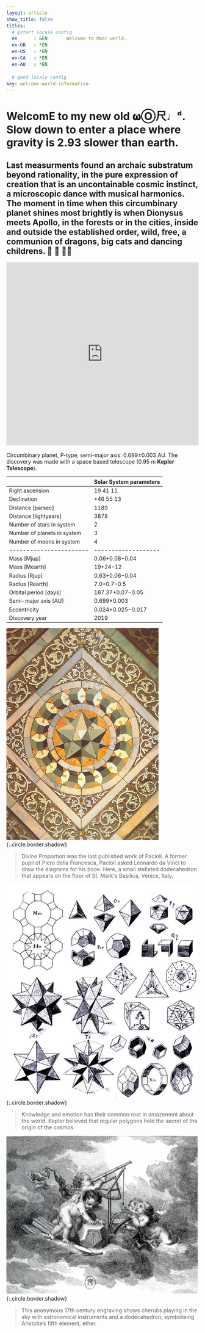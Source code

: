 ```yaml
---
layout: article
show_title: false
titles:
  # @start locale config
  en      : &EN       Welcome to Maar world.
  en-GB   : *EN
  en-US   : *EN
  en-CA   : *EN
  en-AU   : *EN

  # @end locale config
key: welcome-world-information-
---
```


<h1>   
  WelcomE to my new old 𝛚Ⓞ尺♩ᵈ. Slow down to enter a place where gravity is 2.93 slower than earth.<br>
</h1>
<h2>
  Last measurments found an archaic substratum beyond rationality, in the pure expression of creation that is an uncontainable cosmic instinct, a microscopic dance with musical harmonics. The moment in time when this circumbinary planet shines most brightly is when Dionysus meets Apollo, in the forests or in the cities, inside and outside the established order, wild, free, a communion of dragons, big cats and dancing childrens. 🐉 🦁 👼🏽 
</h2>

<iframe src='https://my.spline.design/maarworld-ebd9fde90c8236cfe8d3615a63b1d192/' frameborder='0' width='100%' height='480'></iframe>

Circumbinary planet, P-type, semi-major axis: 0.699±0.003 AU. 
The discovery was made with a space based telescope (0.95 m **Kepler Telescope**).


|           | Solar System parameters  |
|-----------------------------|-----------|
| Right ascension             | 19 41 11  |
| Declination                 | +46 55 13 |
| Distance [parsec]           | 1189      |
| Distance [lightyears]       | 3878      |
| Number of stars in system   | 2         |
| Number of planets in system | 3         |
| Number of moons in system | 4         |
|-----------------------|-------------------|
| Mass [Mjup]           | 0.06+0.08−0.04    |
| Mass [Mearth]         | 19+24−12          |
| Radius [Rjup]         | 0.63+0.06−0.04    |
| Radius [Rearth]       | 7.0+0.7−0.5       |
| Orbital period [days] | 187.37+0.07−0.05  |
| Semi-major axis [AU]  | 0.699±0.003       |
| Eccentricity          | 0.024+0.025−0.017 |
| Discovery year        | 2019              |


![Image](/img/SmallStellatedDodecahedronMosaic.jpg){:.circle.border.shadow} 
>Divine Proportion was the last published work of Pacioli. A former pupil of Piero della Francesca, Pacioli asked Leonardo da Vinci to draw the diagrams for his book. Here, a small stellated dodecahedron that appears on the floor of St. Mark's Basilica, Venice, Italy. 

![Image](/img/kepler-polygons.jpg){:.circle.border.shadow} 
>Knowledge and emotion has their common root in amazement about the world. Kepler believed that regular polygons held the secret of the origin of the cosmos. 

![Image](/img/ether.jpg){:.circle.border.shadow} 
>This anonymous 17th century engraving shows cherubs playing in the sky with astronomical instruments and a dodecahedron, symbolising Aristotle’s fifth element, ether. 

